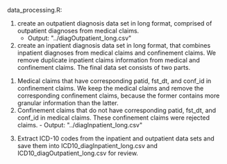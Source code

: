 data_processing.R:
 1. create an outpatient diagnosis data set in long format, comprised of outpatient diagnoses from medical claims.
    - Output: "../diagOutpatient_long.csv"
 2. create an inpatient diagnosis data set in long format, that combines inpatient diagnoses from medical claims and confinement claims. We remove duplicate inpatient claims information from medical and confinement claims. The final data set consists of two parts.
  1) Medical claims that have corresponding patid, fst_dt, and conf_id in confinement claims. We keep the medical claims and remove the corresponding confinement claims, because the former contains more granular information than the latter.
  2) Confinement claims that do not have corresponding patid, fst_dt, and conf_id in medical claims. These confinement claims were rejected claims.
    - Output: "../diagInpatient_long.csv"
 3. Extract ICD-10 codes from the inpatient and outpatient data sets and save them into ICD10_diagInpatient_long.csv and ICD10_diagOutpatient_long.csv for review.